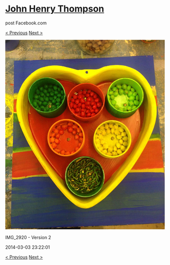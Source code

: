 # [John Henry Thompson](../README.md)
post Facebook.com

[< Previous](2014-03-03-1.md) [Next >](2013-09-02-1.md)

[![](../media/2014-03-03/Heart-2-IMG_2920-Version-2.jpg)](../README.md)

IMG_2920 - Version 2

2014-03-03 23:22:01

[< Previous](2014-03-03-1.md) [Next >](2013-09-02-1.md)